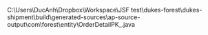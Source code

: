 C:\Users\DucAnh\Dropbox\Workspace\JSF test\dukes-forest\dukes-shipment\build\generated-sources\ap-source-output\com\forest\entity\OrderDetailPK_.java
